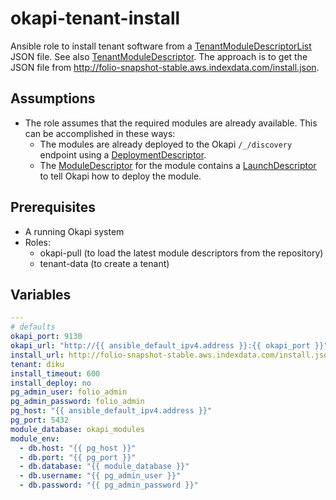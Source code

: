 # okapi-tenant-install

Ansible role to install tenant software from a [TenantModuleDescriptorList](https://github.com/folio-org/okapi/blob/master/okapi-core/src/main/raml/TenantModuleDescriptorList.json) JSON file. See also [TenantModuleDescriptor](https://github.com/folio-org/okapi/blob/master/okapi-core/src/main/raml/TenantModuleDescriptor.json). The approach is to get the JSON file from http://folio-snapshot-stable.aws.indexdata.com/install.json.

## Assumptions

* The role assumes that the required modules are already available. This can be accomplished in these ways:
  * The modules are already deployed to the Okapi `/_/discovery` endpoint using a [DeploymentDescriptor](https://github.com/folio-org/okapi/blob/master/okapi-core/src/main/raml/DeploymentDescriptor.json).
  * The [ModuleDescriptor](https://github.com/folio-org/okapi/blob/master/okapi-core/src/main/raml/ModuleDescriptor.json) for the module contains a [LaunchDescriptor](https://github.com/folio-org/okapi/blob/master/okapi-core/src/main/raml/LaunchDescriptor.json) to tell Okapi how to deploy the module.

## Prerequisites

* A running Okapi system
* Roles:
  * okapi-pull (to load the latest module descriptors from the repository)
  * tenant-data (to create a tenant)

## Variables

```yaml
---
# defaults
okapi_port: 9130
okapi_url: "http://{{ ansible_default_ipv4.address }}:{{ okapi_port }}"
install_url: http://folio-snapshot-stable.aws.indexdata.com/install.json
tenant: diku
install_timeout: 600
install_deploy: no
pg_admin_user: folio_admin
pg_admin_password: folio_admin
pg_host: "{{ ansible_default_ipv4.address }}"
pg_port: 5432
module_database: okapi_modules
module_env:
  - db.host: "{{ pg_host }}"
  - db.port: "{{ pg_port }}"
  - db.database: "{{ module_database }}"
  - db.username: "{{ pg_admin_user }}"
  - db.password: "{{ pg_admin_password }}"
```
